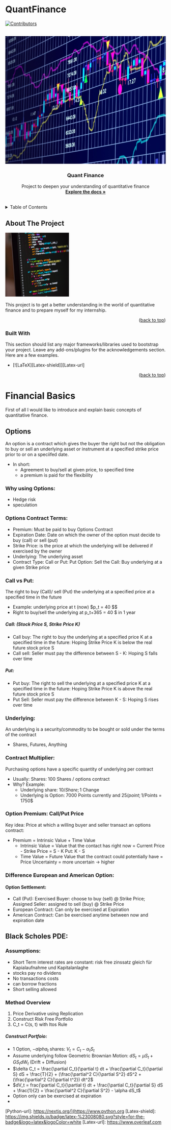 # QuantFinance
<!-- Improved compatibility of back to top link: See: https://github.com/othneildrew/Best-README-Template/pull/73 -->
<a name="readme-top"></a>
<!--
*** Thanks for checking out the Best-README-Template. If you have a suggestion
*** that would make this better, please fork the repo and create a pull request
*** or simply open an issue with the tag "enhancement".
*** Don't forget to give the project a star!
*** Thanks again! Now go create something AMAZING! :D
-->



<!-- PROJECT SHIELDS -->
<!--
*** I'm using markdown "reference style" links for readability.
*** Reference links are enclosed in brackets [ ] instead of parentheses ( ).
*** See the bottom of this document for the declaration of the reference variables
*** for contributors-url, forks-url, etc. This is an optional, concise syntax you may use.
*** https://www.markdownguide.org/basic-syntax/#reference-style-links
-->
[![Contributors][contributors-shield]][contributors-url]
<!-- [![Forks][forks-shield]][forks-url]
[![Stargazers][stars-shield]][stars-url]
[![Issues][issues-shield]][issues-url]
[![MIT License][license-shield]][license-url]
[![LinkedIn][linkedin-shield]][linkedin-url]
 -->



<!-- PROJECT LOGO -->
<br />
<div align="center">
  <a href="https://github.com/paulffm/QuantFinance">
    <img src="https://github.com/paulffm/QuantFinance/blob/main/.idea/images/QuantFinancepic.jpg" alt="Logo" width="600" height="400">
  </a>

  <h3 align="center">Quant Finance</h3>

  <p align="center">
    Project to deepen your understanding of quantitative finance
    <br />
    <a href="https://github.com/paulffm/QuantFinance/tree/main"><strong>Explore the docs »</strong></a>
    <br />
    <br />
   
  </p>
</div>



<!-- TABLE OF CONTENTS -->
<details>
  <summary>Table of Contents</summary>
  <ol>
    <li>
      <a href="#about-the-project">About The Project</a>
      <ul>
        <li><a href="#built-with">Built With</a></li>
      </ul>
    </li>
    <li>
      <a href="#getting-started">Getting Started</a>
  </ol>
</details>



<!-- ABOUT THE PROJECT -->
## About The Project

<img src="https://github.com/paulffm/QuantFinance/blob/main/.idea/images/pythoncodepic.png" width="200" height="200" />

This project is to get a better understanding in the world of quantitative finance and to prepare myself for my internship.


<p align="right">(<a href="#readme-top">back to top</a>)</p>



### Built With

This section should list any major frameworks/libraries used to bootstrap your project. Leave any add-ons/plugins for the acknowledgements section. Here are a few examples.

* [![LaTeX][Latex-shield]][Latex-url] 



<p align="right">(<a href="#readme-top">back to top</a>)</p>



<!-- GETTING STARTED -->
# Financial Basics

First of all I would like to introduce and explain basic concepts of quantitative finance.

## Options
An option is a contract which gives the buyer the right but not the obligation to buy or sell an underlying asset or instrument at a specified strike price prior to or on a speciifed date.
* In short:
  * Agreement to buy/sell at given price, to specified time
  * a premium is paid for the flexibility
### Why using Options:
* Hedge risk
* speculation
### Options Contract Terms:
* Premium: Must be paid to buy Options Contract
* Expiration Date: Date on which the owner of the option must decide to buy (call) or sell (put)
* Strike Price: is the price at which the underlying will be delivered if exercised by the owner
* Underlying: The underlying asset
* Contract Type: Call or Put: Put Option: Sell the Call: Buy underlying at a given Strike price
### Call vs Put:
The right to buy (Call)/ sell (Put) the underlying at a specified price at a specified time in the future
* Example: underlying price at t (now) $p_t = 40 $$
* Right to buy/sell the underlying at p_t+365 = 40 $ in 1 year
##### Call: (Stock Price S, Strike Price K)
* Call buy: The right to buy the underlying at a specified price K at a specified time in the future: Hoping Strike Price K is below the real future stock price S
* Call sell: Seller must pay the difference between S - K: Hoping S falls over time
##### Put:
* Put buy: The right to sell the underlying at a specified price K at a specified time in the future: Hoping Strike Price K is above the real future stock price S
*  Put Sell: Seller must pay the difference between K - S: Hoping S rises over time
### Underlying:
An underlying is a security/commodity to be bought or sold under the terms of the contract
* Shares, Futures, Anything
### Contract Multiplier:
Purchasing options have a specific quantity of underlying per contract
* Usually: Shares: 100 Shares / options contract
* Why? Example:
  * Underlying share: 10$/Share; 1% Move -> 0.1$ Change
  * Underlying is Option: 7000 Points currently and 25$/point; 1% Move -> 7000 Points * 1% * 25$/Points = 1750$
### Option Premium: Call/Put Price 
Key idea: Price at which a willing buyer and seller transact an options contract: 
* Premium = Intrinsic Value + Time Value
  * Intrinsic Value = Value that the contact has right now = Current Price - Strike Price = S - K Put: K - S
  * Time Value = Future Value that the contract could potentially have = Price Uncertainty = more uncertain -> higher
### Difference European and American Option:
#### Option Settlement:
* Call (Put): Exercised Buyer: choose to buy (sell) @ Strike Price; Assigned Seller: assigned to sell (buy) @ Strike Price
* European Contract: Can only be exercised at Expiration 
* American Contract: Can be exercised anytime between now and expiration date
## Black Scholes PDE:
### Assumptions:
* Short Term interest rates are constant: risk free zinssatz gleich für Kapialaufnahme und Kapitalanlaghe
* stocks pay no dividens
* No transactions costs
* can borrow fractions
* Short selling allowed
### Method Overview
1. Price Derivative using Replication
2. Construct Risk Free Portfolio
3. C_t = C(s, t) with Itos Rule 
##### Construct Portfoio:
* 1 Option, $-alpha_t$ shares: $V_t = C_t - \alpha_t S_t$
* Assume underlying follow Geometric Brownian Motion: $dS_t = \mu S_t + G S_t dW_t$ (Drift + Diffusion) 
* $\delta C_t = \frac{\partial C_t}{\partial t} dt + \frac{\partial C_t}{\partial S} dS + \frac{T}{2} + (\frac{\partial^2 C}{\partial S^2} dS^2 + (\frac{\partial^2 C}{\partial t^2}) dt^2$
* $dV_t = frac{\partial C_t}{\partial t} dt + \frac{\partial C_t}{\partial S} dS + \frac{1}{2} + \frac{\partial^2 C}{\partial S^2} - \alpha dS_t$ 
* Option only can be exercised at expiration
* 

<!-- MARKDOWN LINKS & IMAGES -->
<!-- https://www.markdownguide.org/basic-syntax/#reference-style-links -->
[contributors-shield]: https://img.shields.io/github/contributors/paulffm/QuantFinance?color=green
[contributors-url]: https://github.com/paulffm

[product-screenshot]: (https://example.com)
[Python-shield]: https://img.shields.io/badge/Python-3776AB?style=for-the-badge&logo=python&logoColor=white
[Python-url]: https://nextjs.org/](https://www.python.org
[Latex-shield]: https://img.shields.io/badge/latex-%23008080.svg?style=for-the-badge&logo=latex&logoColor=white
[Latex-url]: https://www.overleaf.com

